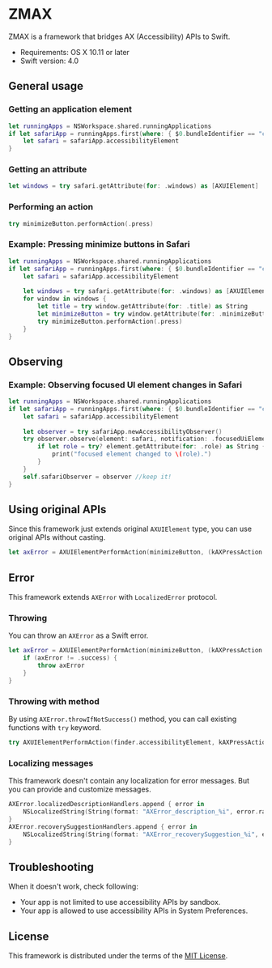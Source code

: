 # ZMAX

ZMAX is a framework that bridges AX (Accessibility) APIs to Swift.

- Requirements: OS X 10.11 or later
- Swift version: 4.0

## General usage

### Getting an application element

```swift
let runningApps = NSWorkspace.shared.runningApplications
if let safariApp = runningApps.first(where: { $0.bundleIdentifier == "com.apple.Safari" }) {
	let safari = safariApp.accessibilityElement
}
```

### Getting an attribute

```swift
let windows = try safari.getAttribute(for: .windows) as [AXUIElement]
```

### Performing an action

```swift
try minimizeButton.performAction(.press)
```

### Example: Pressing minimize buttons in Safari

```swift
let runningApps = NSWorkspace.shared.runningApplications
if let safariApp = runningApps.first(where: { $0.bundleIdentifier == "com.apple.Safari" }) {
	let safari = safariApp.accessibilityElement
	
	let windows = try safari.getAttribute(for: .windows) as [AXUIElement]
	for window in windows {
		let title = try window.getAttribute(for: .title) as String
		let minimizeButton = try window.getAttribute(for: .minimizeButton) as AXUIElement
		try minimizeButton.performAction(.press)
	}
}
```

## Observing

### Example: Observing focused UI element changes in Safari

```swift
let runningApps = NSWorkspace.shared.runningApplications
if let safariApp = runningApps.first(where: { $0.bundleIdentifier == "com.apple.Safari" }) {
	let safari = safariApp.accessibilityElement
	
	let observer = try safariApp.newAccessibilityObserver()
	try observer.observe(element: safari, notification: .focusedUiElementChanged) { element, changes in
		if let role = try? element.getAttribute(for: .role) as String {
			print("focused element changed to \(role).")
		}
	}
	self.safariObserver = observer //keep it!
}
```
## Using original APIs

Since this framework just extends original `AXUIElement` type, you can use original APIs without casting.

```swift
let axError = AXUIElementPerformAction(minimizeButton, (kAXPressAction as CFString))
```
## Error

This framework extends `AXError` with `LocalizedError` protocol.

### Throwing

You can throw an `AXError` as a Swift error.

```swift
let axError = AXUIElementPerformAction(minimizeButton, (kAXPressAction as CFString))
	if (axError != .success) {
		throw axError
	}
}
```
### Throwing with method

By using `AXError.throwIfNotSuccess()` method, you can call existing functions with `try` keyword.

```swift
try AXUIElementPerformAction(finder.accessibilityElement, kAXPressAction as CFString).throwIfNotSuccess()
```

### Localizing messages

This framework doesn't contain any localization for error messages. But you can provide and customize messages.

```swift
AXError.localizedDescriptionHandlers.append { error in
	NSLocalizedString(String(format: "AXError_description_%i", error.rawValue), comment: "")
}
AXError.recoverySuggestionHandlers.append { error in
	NSLocalizedString(String(format: "AXError_recoverySuggestion_%i", error.rawValue), comment: "")
}
```

## Troubleshooting

When it doesn't work, check following:

- Your app is not limited to use accessibility APIs by sandbox.
- Your app is allowed to use accessibility APIs in System Preferences.

## License

This framework is distributed under the terms of the [MIT License](LICENSE).
